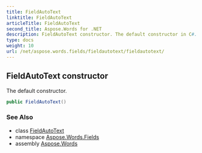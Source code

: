 ```yaml
---
title: FieldAutoText
linktitle: FieldAutoText
articleTitle: FieldAutoText
second_title: Aspose.Words for .NET
description: FieldAutoText constructor. The default constructor in C#.
type: docs
weight: 10
url: /net/aspose.words.fields/fieldautotext/fieldautotext/
---
```

## FieldAutoText constructor

The default constructor.

```csharp
public FieldAutoText()
```

### See Also

* class [FieldAutoText](../)
* namespace [Aspose.Words.Fields](../../fieldautotext/)
* assembly [Aspose.Words](../../../)

